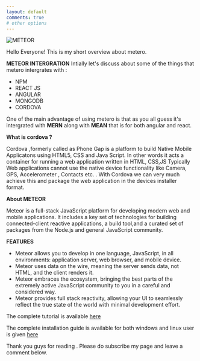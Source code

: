```yaml
---
layout: default
comments: true
# other options
---
```



![METEOR](https://cdn-images-1.medium.com/max/800/1*IO7hVEHfcmNNIeUgxWE5zw.png)

Hello Everyone!
This is my short overview about metero.

**METEOR INTERGRATION**
Intially let's discuss about some of the things that metero intergrates with :

* NPM
* REACT JS
* ANGULAR 
* MONGODB
* CORDOVA

One of the main advantage of using metero is that as you all guess it's intergrated with **MERN** 
along with **MEAN** that is for both angular and react.

**What is cordova ?**

Cordova ,formerly called as Phone Gap is a platform to build Native Mobile Applicatons using HTML5, CSS and Java Script.
In other words it acts  a container for running a web application written in HTML, CSS,JS Typically Web applications 
cannot use the native device functionality like Camera, GPS, Accelerometer , Contacts etc. .
With Cordova we can very much achieve this and package the web application in the devices installer format.

**About METEOR**

Meteor is a full-stack JavaScript platform for developing modern web and mobile applications. It includes a key set of 
technologies for building connected-client reactive applications, a build tool,and a curated set of packages from the Node.js 
and general JavaScript community.

**FEATURES**

* Meteor allows you to develop in one language, JavaScript, in all environments: application server, web browser, and mobile device.
* Meteor uses data on the wire, meaning the server sends data, not HTML, and the client renders it.
* Meteor embraces the ecosystem, bringing the best parts of the extremely active JavaScript community to you in a careful and considered way.
* Meteor provides full stack reactivity, allowing your UI to seamlessly reflect the true state of the world with minimal development effort.

The complete tutorial is available [here](https://www.meteor.com/tutorials/blaze/creating-an-app?_ga=2.45561892.1678177808.1497378677-651906401.1497378677)

The complete installation guide is available for both windows and linux user is given [here](https://www.meteor.com/tutorials/blaze/creating-an-app?_ga=2.45561892.1678177808.1497378677-651906401.1497378677)

Thank you guys for reading . Please do subscribe my page and leave a comment below.


